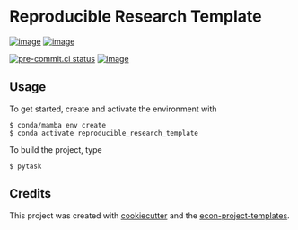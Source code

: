 # Reproducible Research Template

[![image](https://img.shields.io/github/actions/workflow/status/ariannaw.rosenbluth/reproducible_research_template/main.yml?branch=main)](https://github.com/ariannaw.rosenbluth/reproducible_research_template/actions?query=branch%3Amain) [![image](https://codecov.io/gh/ariannaw.rosenbluth/reproducible_research_template/branch/main/graph/badge.svg)](https://codecov.io/gh/ariannaw.rosenbluth/reproducible_research_template)

[![pre-commit.ci status](https://results.pre-commit.ci/badge/github/ariannaw.rosenbluth/reproducible_research_template/main.svg)](https://results.pre-commit.ci/latest/github/ariannaw.rosenbluth/reproducible_research_template/main)
[![image](https://img.shields.io/badge/code%20style-black-000000.svg)](https://github.com/psf/black)

## Usage

To get started, create and activate the environment with

```console
$ conda/mamba env create
$ conda activate reproducible_research_template
```

To build the project, type

```console
$ pytask
```

## Credits

This project was created with [cookiecutter](https://github.com/audreyr/cookiecutter)
and the
[econ-project-templates](https://github.com/OpenSourceEconomics/econ-project-templates).
